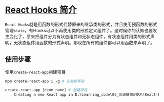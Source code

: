 # [React Hooks 简介](https://jspang.com/detailed?id=50#toc33)

`React Hooks`就是用函数的形式代替原来的继承类的形式，并且使用预函数的形式管理`state`，有Hooks可以不再使用类的形式定义组件了。这时候你的认知也要发生变化了，原来把组件分为有状态组件和无状态组件，有状态组件用类的形式声明，无状态组件用函数的形式声明。那现在所有的组件都可以用函数来声明了。

## 使用步骤

使用`create-react-app`创建项目

~~~makefile
npm create-react-app i -g # 安装脚手架

create-react-app [deom_name] # 创建项目
	Creating a new React app in D:\Learning_code\06_高级框架&技术\React-hooks\react-hooks.
~~~

